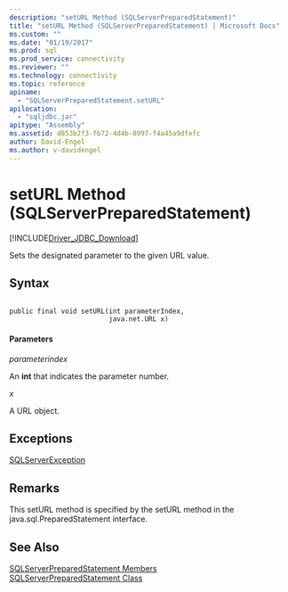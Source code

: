 ```yaml
---
description: "setURL Method (SQLServerPreparedStatement)"
title: "setURL Method (SQLServerPreparedStatement) | Microsoft Docs"
ms.custom: ""
ms.date: "01/19/2017"
ms.prod: sql
ms.prod_service: connectivity
ms.reviewer: ""
ms.technology: connectivity
ms.topic: reference
apiname: 
  - "SQLServerPreparedStatement.setURL"
apilocation: 
  - "sqljdbc.jar"
apitype: "Assembly"
ms.assetid: d853b2f3-fb72-4d4b-8997-f4a45a9dfefc
author: David-Engel
ms.author: v-davidengel
---
```

# setURL Method (SQLServerPreparedStatement)
[!INCLUDE[Driver_JDBC_Download](../../../includes/driver_jdbc_download.md)]

  Sets the designated parameter to the given URL value.  
  
## Syntax  
  
```  
  
public final void setURL(int parameterIndex,  
                         java.net.URL x)  
```  
  
#### Parameters  
 *parameterindex*  
  
 An **int** that indicates the parameter number.  
  
 *x*  
  
 A URL object.  
  
## Exceptions  
 [SQLServerException](../../../connect/jdbc/reference/sqlserverexception-class.md)  
  
## Remarks  
 This setURL method is specified by the setURL method in the java.sql.PreparedStatement interface.  
  
## See Also  
 [SQLServerPreparedStatement Members](../../../connect/jdbc/reference/sqlserverpreparedstatement-members.md)   
 [SQLServerPreparedStatement Class](../../../connect/jdbc/reference/sqlserverpreparedstatement-class.md)  
  
  
